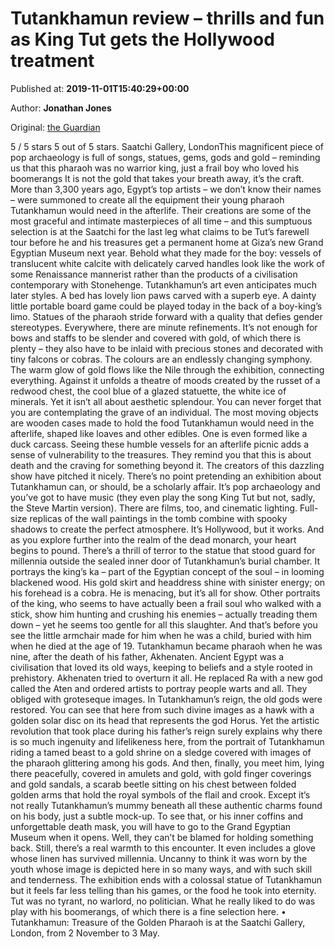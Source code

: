 
# Tutankhamun review – thrills and fun as King Tut gets the Hollywood treatment

Published at: **2019-11-01T15:40:29+00:00**

Author: **Jonathan Jones**

Original: [the Guardian](https://www.theguardian.com/artanddesign/2019/nov/01/tutankhamun-saatchi-gallery-london-archaeology-pharaoh)

5 / 5 stars 5 out of 5 stars. Saatchi Gallery, LondonThis magnificent piece of pop archaeology is full of songs, statues, gems, gods and gold – reminding us that this pharaoh was no warrior king, just a frail boy who loved his boomerangs
It is not the gold that takes your breath away, it’s the craft. More than 3,300 years ago, Egypt’s top artists – we don’t know their names – were summoned to create all the equipment their young pharaoh Tutankhamun would need in the afterlife. Their creations are some of the most graceful and intimate masterpieces of all time – and this sumptuous selection is at the Saatchi for the last leg what claims to be Tut’s farewell tour before he and his treasures get a permanent home at Giza’s new Grand Egyptian Museum next year.
Behold what they made for the boy: vessels of translucent white calcite with delicately carved handles look like the work of some Renaissance mannerist rather than the products of a civilisation contemporary with Stonehenge. Tutankhamun’s art even anticipates much later styles. A bed has lovely lion paws carved with a superb eye. A dainty little portable board game could be played today in the back of a boy-king’s limo. Statues of the pharaoh stride forward with a quality that defies gender stereotypes.
Everywhere, there are minute refinements. It’s not enough for bows and staffs to be slender and covered with gold, of which there is plenty – they also have to be inlaid with precious stones and decorated with tiny falcons or cobras. The colours are an endlessly changing symphony. The warm glow of gold flows like the Nile through the exhibition, connecting everything. Against it unfolds a theatre of moods created by the russet of a redwood chest, the cool blue of a glazed statuette, the white ice of minerals.
Yet it isn’t all about aesthetic splendour. You can never forget that you are contemplating the grave of an individual. The most moving objects are wooden cases made to hold the food Tutankhamun would need in the afterlife, shaped like loaves and other edibles. One is even formed like a duck carcass. Seeing these humble vessels for an afterlife picnic adds a sense of vulnerability to the treasures. They remind you that this is about death and the craving for something beyond it.
The creators of this dazzling show have pitched it nicely. There’s no point pretending an exhibition about Tutankhamun can, or should, be a scholarly affair. It’s pop archaeology and you’ve got to have music (they even play the song King Tut but not, sadly, the Steve Martin version). There are films, too, and cinematic lighting. Full-size replicas of the wall paintings in the tomb combine with spooky shadows to create the perfect atmosphere. It’s Hollywood, but it works. And as you explore further into the realm of the dead monarch, your heart begins to pound.
There’s a thrill of terror to the statue that stood guard for millennia outside the sealed inner door of Tutankhamun’s burial chamber. It portrays the king’s ka – part of the Egyptian concept of the soul – in looming blackened wood. His gold skirt and headdress shine with sinister energy; on his forehead is a cobra. He is menacing, but it’s all for show. Other portraits of the king, who seems to have actually been a frail soul who walked with a stick, show him hunting and crushing his enemies – actually treading them down – yet he seems too gentle for all this slaughter. And that’s before you see the little armchair made for him when he was a child, buried with him when he died at the age of 19.
Tutankhamun became pharaoh when he was nine, after the death of his father, Akhenaten. Ancient Egypt was a civilisation that loved its old ways, keeping to beliefs and a style rooted in prehistory. Akhenaten tried to overturn it all. He replaced Ra with a new god called the Aten and ordered artists to portray people warts and all. They obliged with groteseque images. In Tutankhamun’s reign, the old gods were restored. You can see that here from such divine images as a hawk with a golden solar disc on its head that represents the god Horus.
Yet the artistic revolution that took place during his father’s reign surely explains why there is so much ingenuity and lifelikeness here, from the portrait of Tutankhamun riding a tamed beast to a gold shrine on a sledge covered with images of the pharaoh glittering among his gods.
And then, finally, you meet him, lying there peacefully, covered in amulets and gold, with gold finger coverings and gold sandals, a scarab beetle sitting on his chest between folded golden arms that hold the royal symbols of the flail and crook. Except it’s not really Tutankhamun’s mummy beneath all these authentic charms found on his body, just a subtle mock-up. To see that, or his inner coffins and unforgettable death mask, you will have to go to the Grand Egyptian Museum when it opens. Well, they can’t be blamed for holding something back.
Still, there’s a real warmth to this encounter. It even includes a glove whose linen has survived millennia. Uncanny to think it was worn by the youth whose image is depicted here in so many ways, and with such skill and tenderness. The exhibition ends with a colossal statue of Tutankhamun but it feels far less telling than his games, or the food he took into eternity. Tut was no tyrant, no warlord, no politician. What he really liked to do was play with his boomerangs, of which there is a fine selection here.
• Tutankhamun: Treasure of the Golden Pharaoh is at the Saatchi Gallery, London, from 2 November to 3 May.
